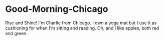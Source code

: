 # Good-Morning-Chicago
Rise and Shine!
I'm Charlie from Chicago.  I own a yoga mat but I use it as cushioning for when I'm sitting and reading.  Oh, and I like apples, both red and green.
